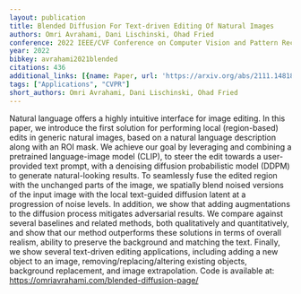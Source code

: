 ```yaml
---
layout: publication
title: Blended Diffusion For Text-driven Editing Of Natural Images
authors: Omri Avrahami, Dani Lischinski, Ohad Fried
conference: 2022 IEEE/CVF Conference on Computer Vision and Pattern Recognition (CVPR)
year: 2022
bibkey: avrahami2021blended
citations: 436
additional_links: [{name: Paper, url: 'https://arxiv.org/abs/2111.14818'}]
tags: ["Applications", "CVPR"]
short_authors: Omri Avrahami, Dani Lischinski, Ohad Fried
---
```

Natural language offers a highly intuitive interface for image editing. In
this paper, we introduce the first solution for performing local (region-based)
edits in generic natural images, based on a natural language description along
with an ROI mask. We achieve our goal by leveraging and combining a pretrained
language-image model (CLIP), to steer the edit towards a user-provided text
prompt, with a denoising diffusion probabilistic model (DDPM) to generate
natural-looking results. To seamlessly fuse the edited region with the
unchanged parts of the image, we spatially blend noised versions of the input
image with the local text-guided diffusion latent at a progression of noise
levels. In addition, we show that adding augmentations to the diffusion process
mitigates adversarial results. We compare against several baselines and related
methods, both qualitatively and quantitatively, and show that our method
outperforms these solutions in terms of overall realism, ability to preserve
the background and matching the text. Finally, we show several text-driven
editing applications, including adding a new object to an image,
removing/replacing/altering existing objects, background replacement, and image
extrapolation. Code is available at:
https://omriavrahami.com/blended-diffusion-page/